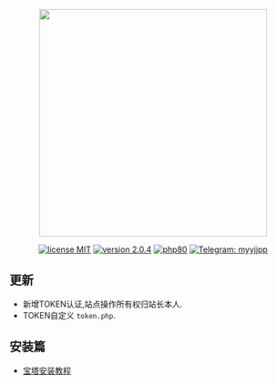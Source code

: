 <p align="center"><img src="https://www.qqkw.com/d/file/p/2018/07-04/d488059ba32df251629b1b6d52686cf4.jpg" width="400"></p>

<p align="center">
<a href="https://opensource.org/licenses/MIT"><img src="https://img.shields.io/badge/license-MIT-blue" alt="license MIT"></a>
<a href="https://github.com/program-myyjjpp/TIM/"><img src="https://img.shields.io/badge/version-2.1-red" alt="version 2.0.4"></a>
<a href="https://www.php.net/releases/8_0.php"><img src="https://img.shields.io/badge/PHP-8.0-lightgrey" alt="php80"></a>
<a href="https://t.me/myyjjpp"><img src="https://img.shields.io/badge/Telegram-MYYJJPP-0088cc" alt="Telegram: myyjjpp"></a>
</p>



## 更新
- 新增TOKEN认证,站点操作所有权归站长本人.
- TOKEN自定义  `token.php`.


## 安装篇
- [宝塔安装教程](https://github.com/program-myyjjpp/TIM/wiki)
